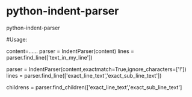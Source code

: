 python-indent-parser
====================

python-indent-parser



#Usage:

content=......
parser = IndentParser(content)
lines = parser.find_line(['text_in_my_line'])


parser = IndentParser(content,exactmatch=True,ignore_characters=['!'])
lines = parser.find_line(['exact_line_text','exact_sub_line_text'])


childrens = parser.find_children(['exact_line_text','exact_sub_line_text']





